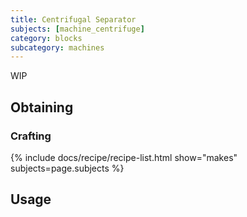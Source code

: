 ```yaml
---
title: Centrifugal Separator
subjects: [machine_centrifuge]
category: blocks
subcategory: machines
---
```


WIP

Obtaining
---------

### Crafting
{% include docs/recipe/recipe-list.html show="makes" subjects=page.subjects %}

Usage
-----
